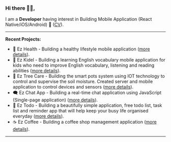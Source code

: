 ### Hi there 👋🏼,
I am a **Developer** having interest in Building Mobile Application (React Native/iOS/Android) 📱 ([CV](https://drive.google.com/file/d/1V1X86yoOOWeVoPqs8-kF2Bg8GJOuRZcR)).

---

**Recent Projects:**
- 💓 Ez Health - Building a healthy lifestyle mobile application ([more details](https://github.com/ezratech/ezhealth)).
- 📖 Ez Kidel - Building a learning English vocabulary mobile application for kids who need to improve English vocabulary, listening and reading abilities ([more details](https://github.com/ezratech/ezkidel)).
- 🌱 Ez Tree Care - Building the smart pots system using IOT technology to control and supervise the soil moisture. Created server and mobile application to control devices and sensors ([more details](https://github.com/nguyensonhai/eztreecare)).
- 🗨️ Ez Chat App - Building a real-time chat application using JavaScript (Single-page application) ([more details](https://github.com/nguyensonhai/ezchatapp)).
- 📝 Ez Todo - Building a beautifully simple application, free todo list, task list and reminder app that will help keep your busy life organised everyday ([more details](https://github.com/nguyensonhai/eztodo)).
- ☕ Ez Coffee - Building a coffee shop management application ([more details](https://github.com/nguyensonhai/ezcoffee)).

---
